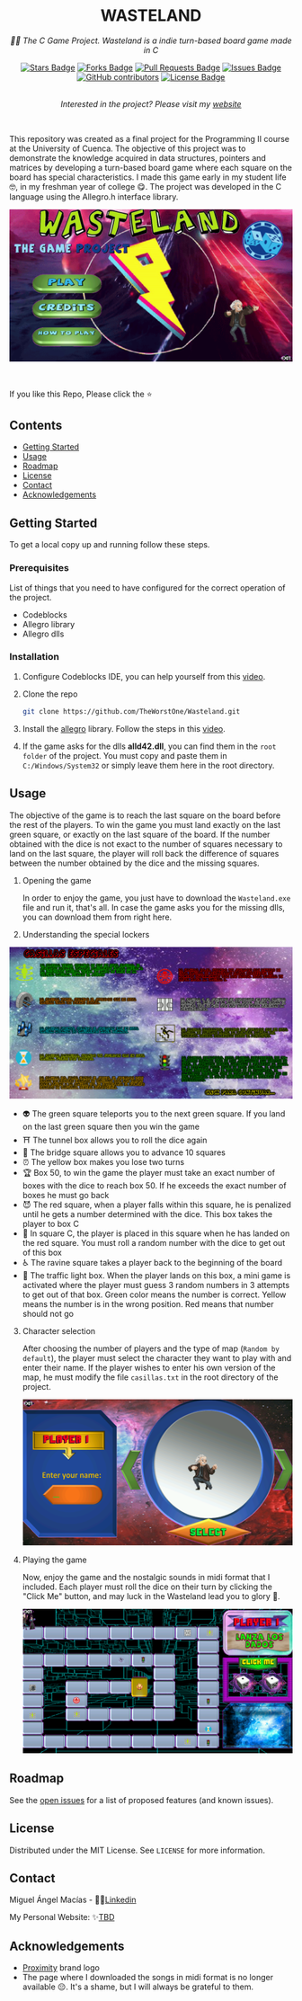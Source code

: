 <h1 align="center">WASTELAND</h1>
<p align="center"><i>👾🎶 The C Game Project. Wasteland is a indie turn-based board game made in C</i></p>
<div align="center">
  <a href="https://github.com/TheWorstOne/Wasteland/stargazers"><img src="https://img.shields.io/github/stars/TheWorstOne/Wasteland" alt="Stars Badge"/></a>
<a href="https://github.com/TheWorstOne/Wasteland/network/members"><img src="https://img.shields.io/github/forks/TheWorstOne/Wasteland" alt="Forks Badge"/></a>
<a href="https://github.com/TheWorstOne/Wasteland/pulls"><img src="https://img.shields.io/github/issues-pr/TheWorstOne/Wasteland" alt="Pull Requests Badge"/></a>
<a href="https://github.com/TheWorstOne/Wasteland/issues"><img src="https://img.shields.io/github/issues/TheWorstOne/Wasteland" alt="Issues Badge"/></a>
<a href="https://github.com/TheWorstOne/Wasteland/graphs/contributors"><img alt="GitHub contributors" src="https://img.shields.io/github/contributors/TheWorstOne/Wasteland?color=2b9348"></a>
<a href="https://github.com/TheWorstOne/Wasteland/blob/master/LICENSE"><img src="https://img.shields.io/github/license/TheWorstOne/Wasteland?color=2b9348" alt="License Badge"/></a>
</div>
<br>
<p align="center"><i>Interested in the project? Please visit my <a href="https://github.com/TheWorstOne/">website</a></i></p>
<br>

<!-- ABOUT THE PROJECT -->
This repository was created as a final project for the Programming II course at the University of Cuenca. The objective of this project was to demonstrate the knowledge acquired in data structures, pointers and matrices by developing a turn-based board game where each square on the board has special characteristics. I made this game early in my student life 🤓, in my freshman year of college 😋. The project was developed in the C language using the Allegro.h interface library.

<p align="center">
    <img src="assets/wastelandlogin.png" alt="Logo" width="" height="">
</p>

<br>

If you like this Repo, Please click the :star:

<!-- TABLE OF CONTENTS -->
## Contents
  - [Getting Started](#getting-started)
  - [Usage](#usage)
  - [Roadmap](#roadmap)
  - [License](#license)
  - [Contact](#contact)
  - [Acknowledgements](#acknowledgements)

  <!-- GETTING STARTED -->
## Getting Started

To get a local copy up and running follow these steps.

### Prerequisites

List of things that you need to have configured for the correct operation of the project.
* Codeblocks
* Allegro library
* Allegro dlls

### Installation

1. Configure Codeblocks IDE, you can help yourself from this [video](https://www.youtube.com/watch?v=pbTY5-LuuJU).
2. Clone the repo
   ```sh
   git clone https://github.com/TheWorstOne/Wasteland.git
   ```
3. Install the [allegro](http://www.mediafire.com/file/b19dbger797rixs/Allegro_en_CodeBlocks.rar/file) library. Follow the steps in this [video](https://www.youtube.com/watch?v=pbTY5-LuuJU).

4. If the game asks for the dlls __alld42.dll__, you can find them in the `root folder` of the project. You must copy and paste them in `C:/Windows/System32` or simply leave them here in the root directory.

<!-- USAGE EXAMPLES -->
## Usage

The objective of the game is to reach the last square on the board before the rest of the players. To win the game you must land exactly on the last green square, or exactly on the last square of the board. If the number obtained with the dice is not exact to the number of squares necessary to land on the last square, the player will roll back the difference of squares between the number obtained by the dice and the missing squares.

1. Opening the game

    In order to enjoy the game, you just have to download the `Wasteland.exe` file and run it, that's all. In case the game asks you for the missing dlls, you can download them from right here.

2. Understanding the special lockers

<p align="center">
    <img src="assets/squares.png" alt="Logo" width="" height="">
</p>

   - 👽 The green square teleports you to the next green square. If you land on the last green square then you win the game
   - ⛩ The tunnel box allows you to roll the dice again
   - 🌉 The bridge square allows you to advance 10 squares
   - ⏰ The yellow box makes you lose two turns
   - 🏆 Box 50, to win the game the player must take an exact number of boxes with the dice to reach box 50. If he exceeds the exact number of boxes he must go back
   - 😈 The red square, when a player falls within this square, he is penalized until he gets a number determined with the dice. This box takes the player to box C
   - 🤡 In square C, the player is placed in this square when he has landed on the red square. You must roll a random number with the dice to get out of this box
   - ♿ The ravine square takes a player back to the beginning of the board
   - 🚦 The traffic light box. When the player lands on this box, a mini game is activated where the player must guess 3 random numbers in 3 attempts to get out of that box. Green color means the number is correct. Yellow means the number is in the wrong position. Red means that number should not go

3. Character selection

    After choosing the number of players and the type of map (`Random by default`), the player must select the character they want to play with and enter their name. If the player wishes to enter his own version of the map, he must modify the file `casillas.txt` in the root directory of the project.
   
    <p align="center">
        <img src="assets/selectplayer.png" alt="Logo" width="" height="">
    </p>

4. Playing the game
   
    Now, enjoy the game and the nostalgic sounds in midi format that I included. Each player must roll the dice on their turn by clicking the "Click Me" button, and may luck in the Wasteland lead you to glory 👊.

    <p align="center">
        <img src="assets/board.png" alt="Logo" width="" height="">
    </p>


<!-- ROADMAP -->
## Roadmap

See the [open issues](https://github.com/TheWorstOne/Wasteland/issues) for a list of proposed features (and known issues).


<!-- LICENSE -->
## License

Distributed under the MIT License. See `LICENSE` for more information.



<!-- CONTACT -->
## Contact

Miguel Ángel Macías - 👨‍💻[Linkedin](https://www.linkedin.com/in/mangelladen/)

My Personal Website: ✨[TBD](https://github.com/TheWorstOne/)


<!-- ACKNOWLEDGEMENTS -->
## Acknowledgements
* [Proximity](https://www.youtube.com/channel/UC3ifTl5zKiCAhHIBQYcaTeg) brand logo
* The page where I downloaded the songs in midi format is no longer available 😔. It's a shame, but I will always be grateful to them.


